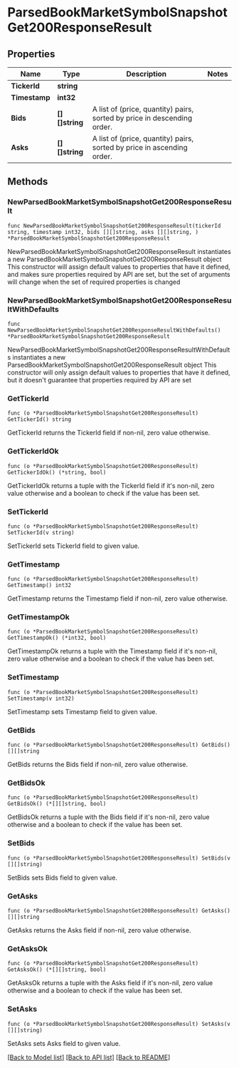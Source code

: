 # ParsedBookMarketSymbolSnapshotGet200ResponseResult

## Properties

Name | Type | Description | Notes
------------ | ------------- | ------------- | -------------
**TickerId** | **string** |  | 
**Timestamp** | **int32** |  | 
**Bids** | **[][]string** | A list of (price, quantity) pairs, sorted by price in descending order. | 
**Asks** | **[][]string** | A list of (price, quantity) pairs, sorted by price in ascending order. | 

## Methods

### NewParsedBookMarketSymbolSnapshotGet200ResponseResult

`func NewParsedBookMarketSymbolSnapshotGet200ResponseResult(tickerId string, timestamp int32, bids [][]string, asks [][]string, ) *ParsedBookMarketSymbolSnapshotGet200ResponseResult`

NewParsedBookMarketSymbolSnapshotGet200ResponseResult instantiates a new ParsedBookMarketSymbolSnapshotGet200ResponseResult object
This constructor will assign default values to properties that have it defined,
and makes sure properties required by API are set, but the set of arguments
will change when the set of required properties is changed

### NewParsedBookMarketSymbolSnapshotGet200ResponseResultWithDefaults

`func NewParsedBookMarketSymbolSnapshotGet200ResponseResultWithDefaults() *ParsedBookMarketSymbolSnapshotGet200ResponseResult`

NewParsedBookMarketSymbolSnapshotGet200ResponseResultWithDefaults instantiates a new ParsedBookMarketSymbolSnapshotGet200ResponseResult object
This constructor will only assign default values to properties that have it defined,
but it doesn't guarantee that properties required by API are set

### GetTickerId

`func (o *ParsedBookMarketSymbolSnapshotGet200ResponseResult) GetTickerId() string`

GetTickerId returns the TickerId field if non-nil, zero value otherwise.

### GetTickerIdOk

`func (o *ParsedBookMarketSymbolSnapshotGet200ResponseResult) GetTickerIdOk() (*string, bool)`

GetTickerIdOk returns a tuple with the TickerId field if it's non-nil, zero value otherwise
and a boolean to check if the value has been set.

### SetTickerId

`func (o *ParsedBookMarketSymbolSnapshotGet200ResponseResult) SetTickerId(v string)`

SetTickerId sets TickerId field to given value.


### GetTimestamp

`func (o *ParsedBookMarketSymbolSnapshotGet200ResponseResult) GetTimestamp() int32`

GetTimestamp returns the Timestamp field if non-nil, zero value otherwise.

### GetTimestampOk

`func (o *ParsedBookMarketSymbolSnapshotGet200ResponseResult) GetTimestampOk() (*int32, bool)`

GetTimestampOk returns a tuple with the Timestamp field if it's non-nil, zero value otherwise
and a boolean to check if the value has been set.

### SetTimestamp

`func (o *ParsedBookMarketSymbolSnapshotGet200ResponseResult) SetTimestamp(v int32)`

SetTimestamp sets Timestamp field to given value.


### GetBids

`func (o *ParsedBookMarketSymbolSnapshotGet200ResponseResult) GetBids() [][]string`

GetBids returns the Bids field if non-nil, zero value otherwise.

### GetBidsOk

`func (o *ParsedBookMarketSymbolSnapshotGet200ResponseResult) GetBidsOk() (*[][]string, bool)`

GetBidsOk returns a tuple with the Bids field if it's non-nil, zero value otherwise
and a boolean to check if the value has been set.

### SetBids

`func (o *ParsedBookMarketSymbolSnapshotGet200ResponseResult) SetBids(v [][]string)`

SetBids sets Bids field to given value.


### GetAsks

`func (o *ParsedBookMarketSymbolSnapshotGet200ResponseResult) GetAsks() [][]string`

GetAsks returns the Asks field if non-nil, zero value otherwise.

### GetAsksOk

`func (o *ParsedBookMarketSymbolSnapshotGet200ResponseResult) GetAsksOk() (*[][]string, bool)`

GetAsksOk returns a tuple with the Asks field if it's non-nil, zero value otherwise
and a boolean to check if the value has been set.

### SetAsks

`func (o *ParsedBookMarketSymbolSnapshotGet200ResponseResult) SetAsks(v [][]string)`

SetAsks sets Asks field to given value.



[[Back to Model list]](../README.md#documentation-for-models) [[Back to API list]](../README.md#documentation-for-api-endpoints) [[Back to README]](../README.md)



